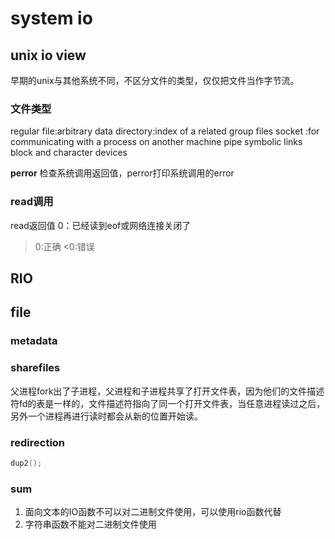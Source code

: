 # system io
## unix io view
早期的unix与其他系统不同，不区分文件的类型，仅仅把文件当作字节流。

### 文件类型
regular file:arbitrary data
directory:index of a related group files
socket :for communicating with a process on another machine
pipe
symbolic links
block and character devices

**perror**
检查系统调用返回值，perror打印系统调用的error

### read调用
read返回值
0：已经读到eof或网络连接关闭了
>0:正确
<0:错误

## RIO

## file
### metadata

### sharefiles

父进程fork出了子进程，父进程和子进程共享了打开文件表，因为他们的文件描述符fd的表是一样的，文件描述符指向了同一个打开文件表，当任意进程读过之后，另外一个进程再进行读时都会从新的位置开始读。 

### redirection
```c
dup2();
```



### sum
1. 面向文本的IO函数不可以对二进制文件使用，可以使用rio函数代替
2. 字符串函数不能对二进制文件使用